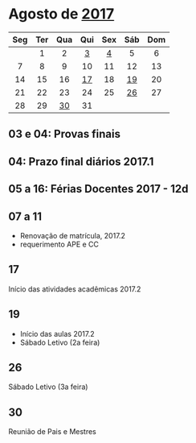 # Agosto de [2017](../README.md)

|Seg|Ter|Qua|Qui|Sex|Sáb|Dom|
|:---:|:---:|:---:|:---:|:---:|:---:|:---:|
||1|2|[3](#3-e-4)|[4](#3-e-4)|5|6|
|7|8|9|10|11|12|13|
|14|15|16|[17](#17)|18|[19](#19)|20|
|21|22|23|24|25|[26](#26)|27|
|28|29|[30](#30)|31|

<a name="3-e-4">

## 03 e 04: Provas finais

## 04: Prazo final diários 2017.1

## 05 a 16: Férias Docentes 2017 - 12d

## 07 a 11
* Renovação de matrícula, 2017.2
* requerimento APE e CC

## 17
Início das atividades acadêmicas 2017.2
## 19 
* Início das aulas 2017.2
* Sábado Letivo (2a feira)

## 26
Sábado Letivo (3a feira)

## 30
Reunião de Pais e Mestres
